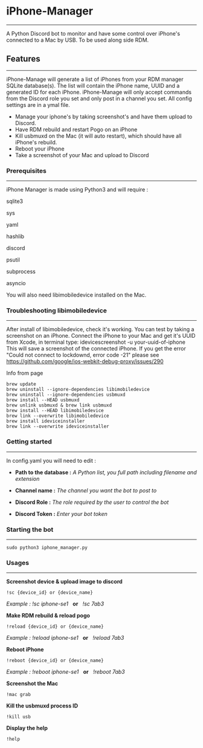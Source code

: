 # iPhone-Manager
---
A Python Discord bot to monitor and have some control over iPhone's connected to a Mac by USB.
To be used along side RDM. 

## Features
---
iPhone-Manage will generate a list of iPhones from your RDM manager SQLite database(s).
The list will contain the iPhone name, UUID and a generated ID for each iPhone.
iPhone-Manage will only accept commands from the Discord role you set and only post in a channel you set.
All config settings are in a ymal file.

+ Manage your iphone's by taking screenshot's and have them upload to Discord.
+ Have RDM rebuild and restart Pogo on an iPhone
+ Kill usbmuxd on the Mac (it will auto restart), which should have all iPhone's rebuild.
+ Reboot your iPhone
+ Take a screenshot of your Mac and upload to Discord


### Prerequisites
---
iPhone Manager is made using Python3 and will require :

sqlite3

sys

yaml

hashlib

discord

psutil

subprocess

asyncio

You will also need libimobiledevice installed on the Mac.

### Troubleshooting libimobiledevice
---
After install of libimobiledevice, check it's working. You can test by taking a screenshot on an iPhone. Connect the iPhone to your Mac and get it's UUID from Xcode, in terminal type:
idevicescreenshot -u your-uuid-of-iphone  This will save a screenshot of the connected iPhone. If you get the error "Could not connect to lockdownd, error code -21" 
please see https://github.com/google/ios-webkit-debug-proxy/issues/290

Info from page
    
    brew update
    brew uninstall --ignore-dependencies libimobiledevice
    brew uninstall --ignore-dependencies usbmuxd
    brew install --HEAD usbmuxd
    brew unlink usbmuxd & brew link usbmuxd
    brew install --HEAD libimobiledevice
    brew link --overwrite libimobiledevice
    brew install ideviceinstaller
    brew link --overwrite ideviceinstaller

### Getting started
---
In config.yaml you will need to edit :

* **Path to the database :** 
*A Python list, you full path including filename and extension*

* **Channel name :**
*The channel you want the bot to post to*

* **Discord Role :**
*The role required by the user to control the bot*

* **Discord Token :**
*Enter your bot token*


### Starting the bot
---

    sudo python3 iphone_manager.py


### Usages 
---
**Screenshot device & upload image to discord**

`!sc {device_id} or {device_name}`

*Example : !sc iphone-se1*  &nbsp; **or** &nbsp; *!sc 7ab3*

**Make RDM rebuild & reload pogo**

`!reload {device_id} or {device_name}`

*Example : !reload iphone-se1* &nbsp;  **or**  &nbsp; *!reload 7ab3*

**Reboot iPhone**

`!reboot {device_id} or {device_name}`

*Example : !reboot iphone-se1* &nbsp;  **or** &nbsp;  *!reboot 7ab3*

**Screenshot the Mac**

`!mac grab`

**Kill the usbmuxd process ID**

`!kill usb`

**Display the help**

`!help`








